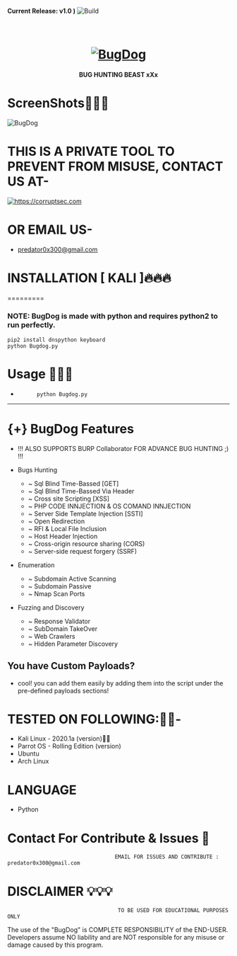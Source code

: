**Current Release: v1.0 )**
![Build](https://img.shields.io/badge/Built%20with-Python-Blue)
<h1 align="center">
  <br>
  <a href="https://github.com/M4xSec"><img src="https://ibb.co/YfXKFcY" alt="BugDog"></a>
  <br>

</h1>
<h4 align="center">BUG HUNTING BEAST xXx</h4>

# ScreenShots👨🏼‍💻
![BugDog](https://user-images.githubusercontent.com/57313495/121187619-79ef4080-c825-11eb-81d2-a3406cea3cf8.png)

# THIS IS A PRIVATE TOOL TO PREVENT FROM MISUSE, CONTACT US AT-
<a href="https://corruptsec.net/"><img src="https://ibb.co/rK9J8CK" alt="https://corruptsec.com"></a>
# OR EMAIL US-
* predator0x300@gmail.com


# INSTALLATION [ KALI ]🔥🔥🔥
=========
### NOTE: BugDog is made with python and requires python2 to run perfectly.

```
pip2 install dnspython keyboard
python Bugdog.py

```
# Usage 🙋🏻‍♀️
*           python Bugdog.py

---------------------------------------
{+} BugDog Features
===================
- !!! ALSO SUPPORTS BURP Collaborator FOR ADVANCE BUG HUNTING ;) !!!

- Bugs Hunting
  - ~ Sql Blind Time-Bassed [GET]
  - ~ Sql Blind Time-Bassed Via Header
  - ~ Cross site Scripting [XSS]
  - ~ PHP CODE INNJECTION & OS COMAND INNJECTION
  - ~ Server Side Template Injection [SSTI]
  - ~ Open Redirection
  - ~ RFI & Local File Inclusion
  - ~ Host Header Injection
  - ~ Cross-origin resource sharing (CORS)
  - ~ Server-side request forgery (SSRF)
- Enumeration
    -  ~ Subdomain Active Scanning
    -  ~ Subdomain Passive
    -  ~ Nmap Scan Ports 

- Fuzzing and Discovery
  -  ~ Response Validator
  -  ~ SubDomain TakeOver
  -  ~ Web Crawlers
  -  ~ Hidden Parameter Discovery

You have Custom Payloads?
------------------
- cool! you can add them easily by adding them into the script under the pre-defined payloads sections!

# TESTED ON FOLLOWING:👌🏻-
* Kali Linux - 2020.1a (version)👍🏻
* Parrot OS - Rolling Edition (version)
* Ubuntu 
* Arch Linux
# LANGUAGE 
* Python
# Contact For Contribute & Issues 📲

                                      EMAIL FOR ISSUES AND CONTRIBUTE : predator0x300@gmail.com

# DISCLAIMER 💡💡💡
                                       TO BE USED FOR EDUCATIONAL PURPOSES ONLY

The use of the "BugDog" is COMPLETE RESPONSIBILITY of the END-USER. Developers assume NO liability and are NOT responsible for any misuse or damage caused by this program. 
